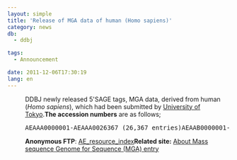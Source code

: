 ```yaml
---
layout: simple
title: 'Release of MGA data of human (Homo sapiens)'
category: news
db:
  - ddbj

tags:
  - Announcement

date: 2011-12-06T17:30:19
lang: en
---
```


<html>

<dl>
    <dd>DDBJ newly released 5'SAGE tags, MGA data, derived from human (<i>Homo sapiens</i>), which had been submitted by <a href="http://www.u-tokyo.ac.jp/en/" target="_blank">University of Tokyo</a>.<strong>The accession numbers</strong> are as follows;
        <pre>AEAAA0000001-AEAAA0026367 (26,367 entries)AEAAB0000001-AEAAB0012114 (12,114 entries)AEAAC0000001-AEAAC0021096 (21,096 entries)AEAAD0000001-AEAAD0024262 (24,262 entries)AEAAE0000001-AEAAE0023437 (23,437 entries)AEAAF0000001-AEAAF0030485 (30,485 entries)AEAAG0000001-AEAAG0021798 (21,798 entries)AEAAH0000001-AEAAH0040734 (40,734 entries)AEAAI0000001-AEAAI0029614 (29,614 entries)AEAAJ0000001-AEAAJ0030206 (30,206 entries)</code></pre><strong>Anonymous FTP</strong>: <a href="ftp://ftp.ddbj.nig.ac.jp/ddbj_database/mga/AE_resource_index.html">AE_resource_index</a><strong>Related site:</strong> <a href="/ddbj/mga-e.html">About Mass sequence Genome for Sequence (MGA) entry</a>
    </dd>
</dl>
</html>
